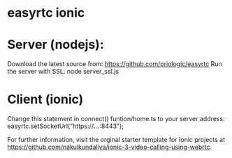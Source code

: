 # easyrtc ionic

# Server (nodejs): 
Download the latest source from: https://github.com/priologic/easyrtc
Run the server with SSL: node server_ssl.js

# Client (ionic)
Change this statement in connect() funtion/home.ts to your server address: easyrtc.setSocketUrl("https://***.***.***.***:8443");

For further information, visit the orginal starter template for Ionic projects at https://github.com/nakulkundaliya/ionic-3-video-calling-using-webrtc.